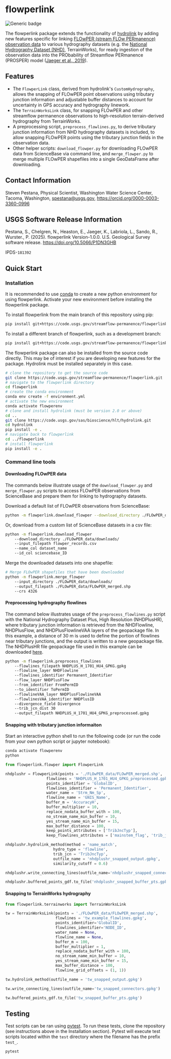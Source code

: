 # flowperlink

![Generic badge](https://img.shields.io/badge/Version-1.0.0-<COLOR>.svg)

The flowperlink package extends the functionality of [hydrolink](https://code.usgs.gov/sas/bioscience/hlt/hydrolink) by adding new features specific for linking [FLOwPER (stream FLOw PERmanence) observation data](https://www.usgs.gov/national-hydrography/national-hydrography-dataset) to various hydrography datasets (e.g. the [National Hydrography Dataset (NHD)](https://www.usgs.gov/national-hydrography/national-hydrography-dataset), TerrainWorks), for ready ingestion of the observation data into the PRObability of Streamflow PERmanence (PROSPER) model ([Jaeger et al., 2019](https://doi.org/10.1016/j.hydroa.2018.100005)).

## Features

* The `FlowperLink` class, derived from hydrolink's `CustomHydrography`, allows the snapping of FLOwPER point observations using tributary junction information and adjustable buffer distances to account for uncertainty in GPS accuracy and hydrography linework.
* The `TerrainWorksLink` class, for snapping FLOwPER and other streamflow permanence observations to high-resolution terrain-derived hydrography from TerrainWorks.
* A preprocessing script, `preprocess_flowlines.py`, to derive tributary junction information from NHD hydrography datasets is included, to allow snapping FLOwPER points using the tributary junction fields in the observation data.
* Other helper scripts: `download_flowper.py` for downloading FLOwPER data from ScienceBase via command line, and `merge_flowper.py` to merge multiple FLOwPER shapefiles into a single GeoDataFrame after downloading.

## Contact Information

Steven Pestana, Physical Scientist, Washington Water Science Center, Tacoma, Washington, [spestana@usgs.gov](mailto:spestana@usgs.gov), https://orcid.org/0000-0003-3360-0996

## USGS Software Release Information

Pestana, S., Chelgren, N., Heaston, E., Jaeger, K., Labriola, L., Sando, R., Wurster., P. (2025). flowperlink Version-1.0.0. U.S. Geological Survey software release. https://doi.org/10.5066/P1DN3GHB

IPDS-`181392`

## Quick Start

### Installation

It is recommended to use [conda](https://docs.conda.io/projects/conda/en/latest/user-guide/tasks/manage-environments.html#creating-an-environment-from-an-environment-yml-file) to create a new python environment for using flowperlink. Activate your new environment before installing the flowperlink package.

To install flowperlink from the main branch of this repository using pip:

```bash
pip install git+https://code.usgs.gov/streamflow-permanence/flowperlink.git
```

To install a different branch of flowperlink, such as a development branch:

```bash
pip install git+https://code.usgs.gov/streamflow-permanence/flowperlink.git@branch_name
```

The flowperlink package can also be installed from the source code directly. This may be of interest if you are developing new features for the package. Hydrolink must be installed separately in this case.

```bash
# clone the repository to get the source code
git clone https://code.usgs.gov/streamflow-permanence/flowperlink.git
# navigate to the flowperlink directory
cd flowperlink
# create the conda environment
conda env create -f environment.yml
# activate the new environment
conda activate flowperenv
# clone and install hydrolink (must be version 2.0 or above)
cd ..
git clone https://code.usgs.gov/sas/bioscience/hlt/hydrolink.git
cd hydrolink
pip install -e .
# navigate back to flowperlink
cd ../flowperlink
# install flowperlink
pip install -e .
```
### Command line tools

#### Downloading FLOwPER data

The commands below illustrate usage of the `download_flowper.py` and `merge_flowper.py` scripts to access FLOwPER observations from ScienceBase and prepare them for linking to hydrography datasets.

Download a default list of FLOwPER observations from ScienceBase:

```bash
python -m flowperlink.download_flowper --download_directory ./FLOwPER_data/downloads/
```

Or, download from a custom list of ScienceBase datasets in a csv file:

```bash
python -m flowperlink.download_flowper
    --download_directory ./FLOwPER_data/downloads/ 
    --input_filepath flowper_records.csv 
    --name_col dataset_name 
    --id_col sciencebase_ID
```

Merge the downloaded datasets into one shapefile:

```bash
# Merge FLOwPER shapefiles that have been downloaded
python -m flowperlink.merge_flowper
    --input_directory ./FLOwPER_data/downloads/ 
    --output_filepath ./FLOwPER_data/FLOwPER_merged.shp 
    --crs 4326
```


#### Preprocessing hydrography flowlines

The command below illustrates usage of the `preprocess_flowlines.py` script with the National Hydrography Dataset Plus, High Resolution (NHDPlusHR), where tributary junction information is retrieved from the NHDFlowline, NHDPlusFlow, and NHDPlusFlowlineVAA layers of the geopackage file. In this example, a distance of 30 m is used to define the portion of flowlines near tributary junctions, and the output is written to a new geopackage file. The NHDPlusHR file geopackage file used in this example can be downloaded [here](https://prd-tnm.s3.amazonaws.com/StagedProducts/Hydrography/NHDPlusHR/VPU/Current/GPKG/NHDPLUS_H_1701_HU4_GPKG.zip).

```bash
python -m flowperlink.preprocess_flowlines
    --flowlines_filepath NHDPLUS_H_1701_HU4_GPKG.gpkg 
    --flowline_layer NHDFlowline 
    --flowlines_identifier Permanent_Identifier 
    --flow_layer NHDPlusFlow 
    --from_identifier FromPermID 
    --to_identifier ToPermID  
    --flowlineVAA_layer NHDPlusFlowlineVAA 
    --flowlinesVAA_identifier NHDPlusID 
    --divergence_field Divergence 
    --trib_jcn_dist 30 
    --output_filepath NHDPLUS_H_1701_HU4_GPKG_preprocessed.gpkg 
```



#### Snapping with tributary junction informaiton

Start an interactive python shell to run the following code (or run the code from your own python script or jupyter notebook):

```bash
conda activate flowperenv
python
```

```python
from flowperlink.flowper import FlowperLink

nhdplushr = FlowperLink(points = './FLOwPER_data/FLOwPER_merged.shp',   
                  flowlines = 'NHDPLUS_H_1701_HU4_GPKG_preprocessed.gpkg', 
                  points_identifier = 'GlobalID',  
                  flowlines_identifier = 'Permanent_Identifier', 
                  water_name = 'Strm_Nm_Sp',  
                  flowline_name = 'GNIS_Name', 
                  buffer_m = 'AccuracyH', 
                  buffer_multiplier = 10, 
                  replace_nodata_buffer_with = 100, 
                  no_stream_name_min_buffer = 10, 
                  yes_stream_name_min_buffer = 15, 
                  max_buffer_distance = 100, 
                  keep_points_attributes = ['TribJncTyp'], 
                  keep_flowlines_attributes = ['mainstem_flag', 'trib_jcn']) 

nhdplushr.hydrolink_method(method = 'name_match', 
                     hydro_type = 'flowline',  
                     trib_jcn = 'TribJncTyp',  
                     outfile_name = 'nhdplushr_snapped_output.gpkg',  
                     similarity_cutoff = 0.6) 

nhdplushr.write_connecting_lines(outfile_name='nhdplushr_snapped_connectors.gpkg') 

nhdplushr.buffered_points_gdf.to_file('nhdplushr_snapped_buffer_pts.gpkg') 
```

#### Snapping to TerrainWorks hydrography

```python
from flowperlink.terrainworks import TerrainWorksLink

tw = TerrainWorksLink(points = './FLOwPER_data/FLOwPER_merged.shp',   
                      flowlines = 'tw_example_flowlines.gpkg',  
                      points_identifier='GlobalID', 
                      flowlines_identifier='NODE_ID',  
                      water_name = None,  
                      flowline_name = None, 
                      buffer_m = 100, 
                      buffer_multiplier = 1, 
                      replace_nodata_buffer_with = 100, 
                      no_stream_name_min_buffer = 10, 
                      yes_stream_name_min_buffer = 15, 
                      max_buffer_distance = 100, 
                      flowline_grid_offsets = (1, 1)) 

tw.hydrolink_method(outfile_name = 'tw_snapped_output.gpkg') 

tw.write_connecting_lines(outfile_name='tw_snapped_connectors.gpkg') 

tw.buffered_points_gdf.to_file('tw_snapped_buffer_pts.gpkg') 
```
## Testing

Test scripts can be ran using [pytest](https://docs.pytest.org/en/stable/). To run these tests, clone the repository (see instructions above in the Installation section). Pytest will execute test scripts located within the `test` directory where the filename has the prefix `test_`.

```bash
pytest
```
